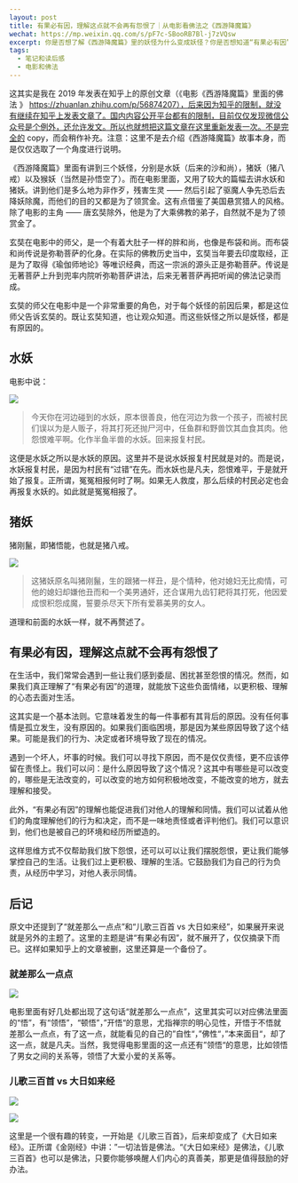 ```yaml
---
layout: post
title: 有果必有因，理解这点就不会再有怨恨了｜从电影看佛法之《西游降魔篇》
wechat: https://mp.weixin.qq.com/s/pF7c-SBooRB7Bl-j7zVQsw
excerpt: 你是否想了解《西游降魔篇》里的妖怪为什么变成妖怪？你是否想知道“有果必有因”的佛法道理如何应用于生活？你是否想看到儿歌和佛经的奇妙转换？如果你有这些兴趣，那就不要错过这篇文章
tags:
  - 笔记和读后感
  - 电影和佛法
---
```


这其实是我在 2019 年发表在知乎上的原创文章（《电影《西游降魔篇》里面的佛法
》 https://zhuanlan.zhihu.com/p/56874207），后来因为知乎的限制，就没有继续在知乎上发表文章了。国内内容公开平台都有的限制，目前仅仅发现微信公众号是个例外，还允许发文。所以也就想把这篇文章在这里重新发表一次。不是完全的 copy，而会稍作补充。注意：这里不是去介绍《西游降魔篇》故事本身，而是仅仅选取了一个角度进行说明。

《西游降魔篇》里面有讲到三个妖怪，分别是水妖（后来的沙和尚），猪妖（猪八戒）以及猴妖（当然是孙悟空了）。而在电影里面，又用了较大的篇幅去讲水妖和猪妖。讲到他们是多么地为非作歹，残害生灵 —— 然后引起了驱魔人争先恐后去降妖除魔，而他们的目的又都是为了领赏金。这有点借鉴了美国悬赏猎人的风格。除了电影的主角 —— 唐玄奘除外，他是为了大乘佛教的弟子，自然就不是为了领赏金了。

玄奘在电影中的师父，是一个有着大肚子一样的胖和尚，也像是布袋和尚。而布袋和尚传说是弥勒菩萨的化身。在实际的佛教历史当中，玄奘当年要去印度取经，正是为了取得《瑜伽师地论》等唯识经典，而这一宗派的源头正是弥勒菩萨。传说是无著菩萨上升到兜率内院听弥勒菩萨讲法，后来无著菩萨再把听闻的佛法记录而成。

玄奘的师父在电影中是一个非常重要的角色，对于每个妖怪的前因后果，都是这位师父告诉玄奘的。既让玄奘知道，也让观众知道。而这些妖怪之所以是妖怪，都是有原因的。

## 水妖

电影中说：

![](../images/2024-01-05-10-04-01.png)

> 今天你在河边碰到的水妖，原本很善良，他在河边为救一个孩子，而被村民们误以为是人贩子，将其打死还抛尸河中，任鱼群和野兽饮其血食其肉。他怨恨难平啊。化作半鱼半兽的水妖。回来报复村民。

这便是水妖之所以是水妖的原因。这里并不是说水妖报复村民就是对的。而是说，水妖报复村民，是因为村民有“过错”在先。而水妖也是凡夫，怨恨难平，于是就开始了报复。正所谓，冤冤相报何时了啊。如果无人救度，那么后续的村民必定也会再报复水妖的。如此就是冤冤相报了。

## 猪妖

猪刚鬣，即猪悟能，也就是猪八戒。

![](../images/2024-01-05-10-05-05.png)

> 这猪妖原名叫猪刚鬣，生的跟猪一样丑，是个情种，他对媳妇无比痴情，可他的媳妇却嫌他丑而和一个美男通奸，还合谋用九齿钉耙将其打死，他因爱成恨积怨成魔，誓要杀尽天下所有爱慕美男的女人。

道理和前面的水妖一样，就不再赘述了。

## 有果必有因，理解这点就不会再有怨恨了

在生活中，我们常常会遇到一些让我们感到委屈、困扰甚至怨恨的情况。然而，如果我们真正理解了“有果必有因”的道理，就能放下这些负面情绪，以更积极、理解的心态去面对生活。

这其实是一个基本法则。它意味着发生的每一件事都有其背后的原因。没有任何事情是孤立发生，没有原因的。如果我们面临困境，那是因为某些原因导致了这个结果。可能是我们的行为、决定或者环境导致了现在的情况。

遇到一个坏人，坏事的时候。我们可以寻找下原因，而不是仅仅责怪，更不应该停留在责怪上。我们可以问：是什么原因导致了这个情况？这其中有哪些是可以改变的，哪些是无法改变的，可以改变的地方如何积极地改变，不能改变的地方，就去理解和接受。

此外，“有果必有因”的理解也能促进我们对他人的理解和同情。我们可以试着从他们的角度理解他们的行为和决定，而不是一味地责怪或者评判他们。我们可以意识到，他们也是被自己的环境和经历所塑造的。

这样思维方式不仅帮助我们放下怨恨，还可以可以让我们摆脱怨恨，更让我们能够掌控自己的生活。让我们过上更积极、理解的生活。它鼓励我们为自己的行为负责，从经历中学习，对他人表示同情。

## 后记

原文中还提到了“就差那么一点点”和“儿歌三百首 vs 大日如来经”，如果展开来说就是另外的主题了。这里的主题是讲“有果必有因”，就不展开了，仅仅摘录下而已。这样如果知乎上的文章被删，这里还算是一个备份了。

### 就差那么一点点

![](../images/2024-01-05-10-18-32.png)

电影里面有好几处都出现了这句话“就差那么一点点”，这里其实可以对应佛法里面的“悟”，有“领悟”，“顿悟”，”开悟“的意思，尤指禅宗的明心见性，开悟于不悟就差那么一点点，有了这一点，就能看见的自己的”自性“，”佛性“，”本来面目“，却了这一点，就是凡夫。当然，我觉得电影里面的这一点还有”领悟“的意思，比如领悟了男女之间的关系等，领悟了大爱小爱的关系等。

### 儿歌三百首 vs 大日如来经

![](../images/2024-01-05-10-17-48.png)

![](../images/2024-01-05-10-17-56.png)

这里是一个很有趣的转变，一开始是《儿歌三百首》，后来却变成了《大日如来经》。正所谓《金刚经》中讲：”一切法皆是佛法。“《大日如来经》是佛法，《儿歌三百首》也可以是佛法，只要你能够唤醒人们内心的真善美，那更是值得鼓励的好办法。


